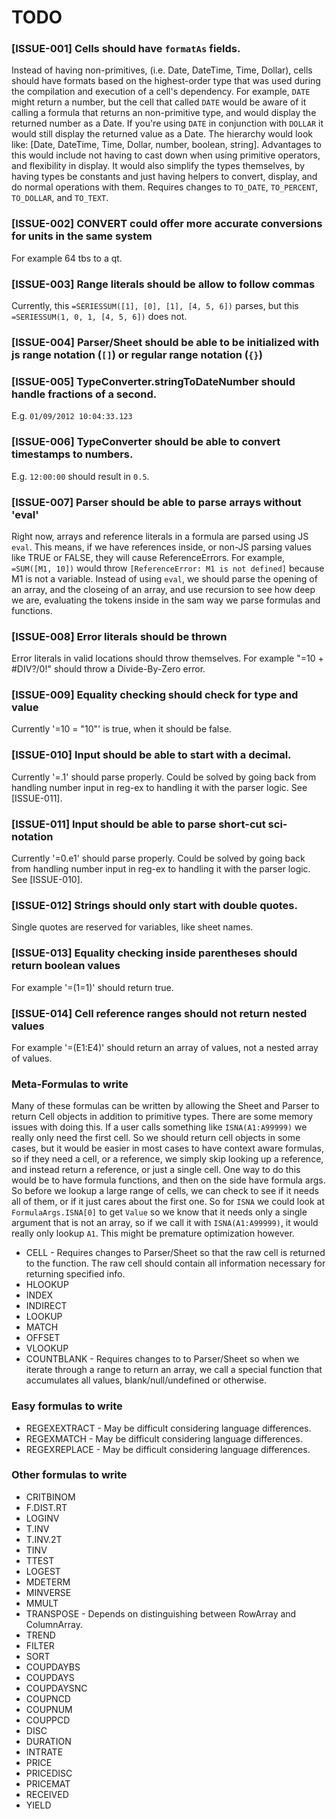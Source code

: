 # TODO


### [ISSUE-001] Cells should have `formatAs` fields.
Instead of having non-primitives, (i.e. Date, DateTime, Time, Dollar), cells should have formats based on the highest-order type that was used during the compilation and execution of a cell's dependency. For example, `DATE` might return a number, but the cell that called `DATE` would be aware of it calling a formula that returns an non-primitive type, and would display the returned number as a Date. If you're using `DATE` in conjunction with `DOLLAR` it would still display the returned value as a Date. The hierarchy would look like: [Date, DateTime, Time, Dollar, number, boolean, string]. Advantages to this would include not having to cast down when using primitive operators, and flexibility in display. It would also simplify the types themselves, by having types be constants and just having helpers to convert, display, and do normal operations with them. Requires changes to `TO_DATE`, `TO_PERCENT`, `TO_DOLLAR`, and `TO_TEXT`.


### [ISSUE-002] CONVERT could offer more accurate conversions for units in the same system
For example 64 tbs to a qt.


### [ISSUE-003] Range literals should be allow to follow commas
Currently, this `=SERIESSUM([1], [0], [1], [4, 5, 6])` parses, but this `=SERIESSUM(1, 0, 1, [4, 5, 6])` does not.


### [ISSUE-004] Parser/Sheet should be able to be initialized with js range notation (`[]`) or regular range notation (`{}`)


### [ISSUE-005] TypeConverter.stringToDateNumber should handle fractions of a second.
E.g. `01/09/2012 10:04:33.123`


### [ISSUE-006] TypeConverter should be able to convert timestamps to numbers.
E.g. `12:00:00` should result in `0.5`.


### [ISSUE-007] Parser should be able to parse arrays without 'eval'
Right now, arrays and reference literals in a formula are parsed using JS `eval`. This means, if we have references inside, or non-JS parsing values like TRUE or FALSE, they will cause ReferenceErrors. For example, `=SUM([M1, 10])` would throw `[ReferenceError: M1 is not defined]` because M1 is not a variable. Instead of using `eval`, we should parse the opening of an array, and the closeing of an array, and use recursion to see how deep we are, evaluating the tokens inside in the sam way we parse formulas and functions.


### [ISSUE-008] Error literals should be thrown
Error literals in valid locations should throw themselves. For example "=10 + #DIV?/0!" should throw a Divide-By-Zero error.


### [ISSUE-009] Equality checking should check for type and value
Currently '=10 = "10"' is true, when it should be false.


### [ISSUE-010] Input should be able to start with a decimal.
Currently '=.1' should parse properly. Could be solved by going back from handling number input in reg-ex to handling it with the parser logic. See [ISSUE-011].


### [ISSUE-011] Input should be able to parse short-cut sci-notation
Currently '=0.e1' should parse properly.  Could be solved by going back from handling number input in reg-ex to handling it with the parser logic. See [ISSUE-010].


### [ISSUE-012] Strings should only start with double quotes.
Single quotes are reserved for variables, like sheet names.


### [ISSUE-013] Equality checking inside parentheses should return boolean values
For example '=(1=1)' should return true.


### [ISSUE-014] Cell reference ranges should not return nested values
For example '=(E1:E4)' should return an array of values, not a nested array of values.


### Meta-Formulas to write
Many of these formulas can be written by allowing the Sheet and Parser to return Cell objects in addition to primitive types. There are some memory issues with doing this. If a user calls something like `ISNA(A1:A99999)` we really only need the first cell. So we should return cell objects in some cases, but it would be easier in most cases to have context aware formulas, so if they need a cell, or a reference, we simply skip looking up a reference, and instead return a reference, or just a single cell. One way to do this would be to have formula functions, and then on the side have formula args. So before we lookup a large range of cells, we can check to see if it needs all of them, or if it just cares about the first one. So for `ISNA` we could look at `FormulaArgs.ISNA[0]` to get `Value` so we know that it needs only a single argument that is not an array, so if we call it with `ISNA(A1:A99999)`, it would really only lookup `A1`. This might be premature optimization however.

* CELL - Requires changes to Parser/Sheet so that the raw cell is returned to the function. The raw cell should contain all information necessary for returning specified info.
* HLOOKUP
* INDEX
* INDIRECT
* LOOKUP
* MATCH
* OFFSET
* VLOOKUP
* COUNTBLANK - Requires changes to to Parser/Sheet so when we iterate through a range to return an array, we call a special function that accumulates all values, blank/null/undefined or otherwise.


### Easy formulas to write
* REGEXEXTRACT - May be difficult considering language differences.
* REGEXMATCH - May be difficult considering language differences.
* REGEXREPLACE - May be difficult considering language differences.

### Other formulas to write
* CRITBINOM
* F.DIST.RT
* LOGINV
* T.INV
* T.INV.2T
* TINV
* TTEST
* LOGEST
* MDETERM
* MINVERSE
* MMULT
* TRANSPOSE - Depends on distinguishing between RowArray and ColumnArray.
* TREND
* FILTER
* SORT
* COUPDAYBS
* COUPDAYS
* COUPDAYSNC
* COUPNCD
* COUPNUM
* COUPPCD
* DISC
* DURATION
* INTRATE
* PRICE
* PRICEDISC
* PRICEMAT
* RECEIVED
* YIELD

